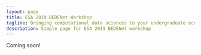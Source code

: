 ```yaml
---
layout: page
title: ESA 2019 BEDENet Workshop
tagline: Bringing computational data sciences to your undergraduate ecology classroom
description: Simple page for ESA 2019 BEDENet workshop
---
```


Coming soon!

<!---
- [Overview](pages/overview.html)
- [Making an independent website](pages/independent_site.html)
- [Making a personal site](pages/user_site.html)
- [Making a site for a project](pages/project_site.html)
- [Making a jekyll-free site](pages/nojekyll.html)
- [Testing your site locally](pages/local_test.html)
- [Resources](pages/resources.html)
--->

